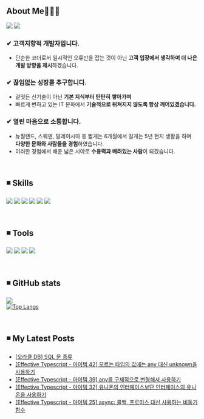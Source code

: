 
<!-- ## 경험에서 나오는 배움을 추구하는 윤송입니다. <br> -->

## About Me🤸🏻‍♀️

  <a href="https://velog.io/@ysong0504" target="_blank"><img src="https://img.shields.io/badge/Blog-3DDC84?style=flat-square&logo=heart&logoColor=red"/></a>  <!-- 벨로그 -->
  <img src="https://img.shields.io/badge/ysong0504@gmail.com-EA4335?style=flat-square&logo=Gmail&logoColor=white"/></a> <!-- 지메일 -->

### ✔ 고객지향적 개발자입니다.
- 단순한 코더로서 일시적인 오류만을 잡는 것이 아닌 **고객 입장에서 생각하며 더 나은 개발 방향을 제시**하겠습니다.
 
### ✔ 끊임없는 성장를 추구합니다.
- 겉멋든 신기술이 아닌 **기본 지식부터 탄탄히 쌓아가며**
- 빠르게 변하고 있는 IT 문화에서 **기술적으로 뒤쳐지지 않도록 항상 깨어있겠습니다.**

### ✔ 열린 마음으로 소통합니다.
- 뉴질랜드, 스웨덴, 말레이시아 등 짧게는 6개월에서 길게는 5년 현지 생활을 하며 **다양한 문화와 사람들을 경험**하였습니다.
- 이러한 경험에서 배운 넓은 시야로 **수용력과 배려있는 사람**이 되겠습니다.

<br>

## ◾ Skills <br>
  <img src="https://img.shields.io/badge/Node.js-339933?style=flat-square&logo=Node.js&logoColor=white"/></a> <!-- node.js -->
  <img src="https://img.shields.io/badge/JavaScript-F7DF1E?style=flat-square&logo=JavaScript&logoColor=white"/></a> <!-- js -->
  <img src="https://img.shields.io/badge/TypeScript-3178C6?style=flat-square&logo=TypeScript&logoColor=white"/></a> <!-- ts -->
  <img src="https://img.shields.io/badge/Python-3776AB?style=flat-square&logo=Python&logoColor=white"/></a> <!-- python -->
  <img src="https://img.shields.io/badge/AWS-232F3E?style=flat-square&logo=Amazon AWS&logoColor=white"/></a> <!-- aws -->
  <img src="https://img.shields.io/badge/MongoDB-47A248?style=flat-square&logo=MongoDB&logoColor=white"/></a> <!-- mongodb -->

<br>
 
## ◾ Tools
  <img src="https://img.shields.io/badge/Notion-000000?style=flat-square&logo=Notion&logoColor=white"/></a> <!-- Notion -->
  <img src="https://img.shields.io/badge/Slack-4A154B?style=flat-square&logo=Slack&logoColor=white"/></a> <!-- slack -->
  <img src="https://img.shields.io/badge/VSCode-007ACC?style=flat-square&logo=Visual Studio Code&logoColor=white"/></a> <!-- vscode -->
  <img src="https://img.shields.io/badge/Git-F05032?style=flat-square&logo=Git&logoColor=white"/></a> <!-- git -->

<br>

## ◾ GitHub stats 
![](https://github-readme-stats.vercel.app/api?username=ysong0504&show_icons=true&theme=buefy) <br>
[![Top Langs](https://github-readme-stats.vercel.app/api/top-langs/?username=ysong0504&layout=compact)](https://github.com/anuraghazra/github-readme-stats)

<br>

## ◾ My Latest Posts
<!-- BLOG-POST-LIST:START -->
- [[오라클 DB] SQL 문 종류](https://velog.io/@ysong0504/%EC%98%A4%EB%9D%BC%ED%81%B4-DB-SQL-%EB%AC%B8)
- [[Effective Typescript - 아이템 42] 모르는 타입의 값에는 any 대신 unknown을 사용하기](https://velog.io/@ysong0504/Effective-Typescript-%EC%95%84%EC%9D%B4%ED%85%9C-42-%EB%AA%A8%EB%A5%B4%EB%8A%94-%ED%83%80%EC%9E%85%EC%9D%98-%EA%B0%92%EC%97%90%EB%8A%94-any-%EB%8C%80%EC%8B%A0-unknown%EC%9D%84-%EC%82%AC%EC%9A%A9%ED%95%98%EA%B8%B0)
- [[Effective Typescript - 아이템 39] any를 구체적으로 변형해서 사용하기](https://velog.io/@ysong0504/Effective-Typescript-%EC%95%84%EC%9D%B4%ED%85%9C-39-any%EB%A5%BC-%EA%B5%AC%EC%B2%B4%EC%A0%81%EC%9C%BC%EB%A1%9C-%EB%B3%80%ED%98%95%ED%95%B4%EC%84%9C-%EC%82%AC%EC%9A%A9%ED%95%98%EA%B8%B0)
- [[Effective Typescript - 아이템 32] 유니온의 인터페이스보단 인터페이스의 유니온을 사용하기](https://velog.io/@ysong0504/Effective-Typescript-%EC%95%84%EC%9D%B4%ED%85%9C-32-%EC%9C%A0%EB%8B%88%EC%98%A8%EC%9D%98-%EC%9D%B8%ED%84%B0%ED%8E%98%EC%9D%B4%EC%8A%A4%EB%B3%B4%EB%8B%A8-%EC%9D%B8%ED%84%B0%ED%8E%98%EC%9D%B4%EC%8A%A4%EC%9D%98-%EC%9C%A0%EB%8B%88%EC%98%A8%EC%9D%84-%EC%82%AC%EC%9A%A9%ED%95%98%EA%B8%B0)
- [[Effective Typescript - 아이템 25] async: 콜백, 프로미스 대신 사용하는 비동기 함수](https://velog.io/@ysong0504/Effective-Typescript-%EC%95%84%EC%9D%B4%ED%85%9C-25-async-%EC%BD%9C%EB%B0%B1-%ED%94%84%EB%A1%9C%EB%AF%B8%EC%8A%A4-%EB%8C%80%EC%8B%A0-%EC%82%AC%EC%9A%A9%ED%95%A0-%EC%88%98-%EC%9E%88%EB%8A%94-%EB%B9%84%EB%8F%99%EA%B8%B0-%ED%95%A8%EC%88%98)
<!-- BLOG-POST-LIST:END -->





<!---
ysong0504/ysong0504 is a ✨ special ✨ repository because its `README.md` (this file) appears on your GitHub profile.
You can click the Preview link to take a look at your changes.
- 📫 How to reach me ...
--->
